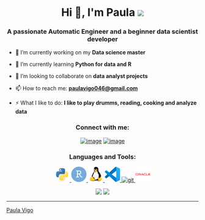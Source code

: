 <h1 align="center">Hi 👋, I'm Paula <img height="40" src="https://emoji.gg/assets/emoji/9165-robot.gif"></h1>
<h3 align="center">A passionate Automatic Engineer and a beginner data scientist developer </h3>

- 🔭 I’m currently working on my **Data science master**

- 🌱 I’m currently learning **Python for data and R**

- 👯 I’m looking to collaborate on **data analyst projects**

- 📫 How to reach me: **paulavigo046@gmail.com**

- ⚡ What I like to do: **I like to play drumms, reading, cooking and analyze data**

<h3 align="center">Connect with me:</h3>
<div align="center">

[![image](https://img.shields.io/badge/LinkedIn-0077B5?style=for-the-badge&logo=linkedin&logoColor=white)](https://www.linkedin.com/in/paula-vidal-b4620b1b9/)
[![image](https://img.shields.io/badge/Gmail-D14836?style=for-the-badge&logo=gmail&logoColor=white)](mailto:paulavigo046@gmail.com)
  
</div>

<h3 align="center">Languages and Tools:</h3>

<p align="center"> 
     <a href="https://www.python.org" target="_blank"> 
    <img src="https://raw.githubusercontent.com/devicons/devicon/master/icons/python/python-original.svg" alt="python" width="40" height="40"/> 
  </a>  
  <a href="https://posit.co/download/rstudio-desktop/" target="_blank"> 
    <img src="https://raw.githubusercontent.com/devicons/devicon/master/icons/rstudio/rstudio-original.svg" 
         alt="RStudio" width="40" height="40"/> 
</a>
  <a href="https://www.linux.org/" target="_blank"> 
    <img src="https://raw.githubusercontent.com/devicons/devicon/master/icons/linux/linux-original.svg" alt="linux" width="40" height="40"/> 
  </a> 
  <a href="https://code.visualstudio.com/" target="_blank"> 
    <img src="https://raw.githubusercontent.com/devicons/devicon/master/icons/vscode/vscode-original.svg" 
         alt="Visual Studio Code" width="40" height="40"/> 
</a>
  <a href="https://git-scm.com/" target="_blank"> 
    <img src="https://www.vectorlogo.zone/logos/git-scm/git-scm-icon.svg" alt="git" width="40" height="40"/> 
  </a>
  <a href="https://www.oracle.com/database/" target="_blank"> 
    <img src="https://raw.githubusercontent.com/devicons/devicon/master/icons/oracle/oracle-original.svg" 
         alt="Oracle Database" width="40" height="40"/> 
</a>
</p>

<p align= "center">
  <img height= "150" src="https://github-readme-stats.vercel.app/api?username=paulavigo&theme=react&show_icons=true&include_all_commits=true" />
  <img height= "150" src="https://github-readme-stats.vercel.app/api/top-langs/?username=paulavigo&theme=react&layout=compact" />
</p>

------

[Paula Vigo](https://github.com/paulavigo)


